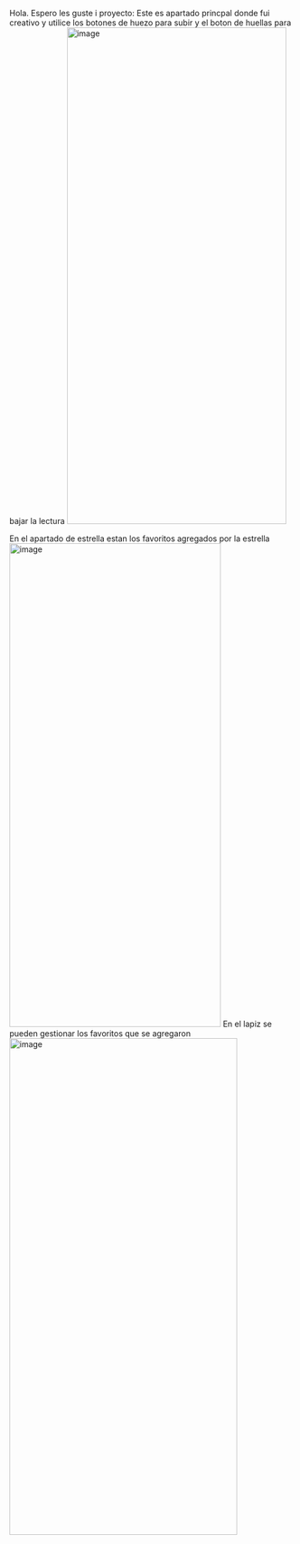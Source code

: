 Hola.
Espero les guste i proyecto: Este es apartado princpal donde fui creativo y utilice los botones de huezo para subir y el boton de huellas para bajar la lectura
<img width="388" height="878" alt="image" src="https://github.com/user-attachments/assets/4a486cb8-1e91-4933-8e6a-f2d7f90ce90f" />

En el apartado de estrella estan los favoritos agregados por la estrella
<img width="374" height="855" alt="image" src="https://github.com/user-attachments/assets/77659fe6-d344-4e80-9559-662deba79041" />
En el lapiz se pueden gestionar los favoritos que se agregaron
<img width="403" height="878" alt="image" src="https://github.com/user-attachments/assets/555bf6cf-9b01-4c16-a33f-b9aa583b5705" />
